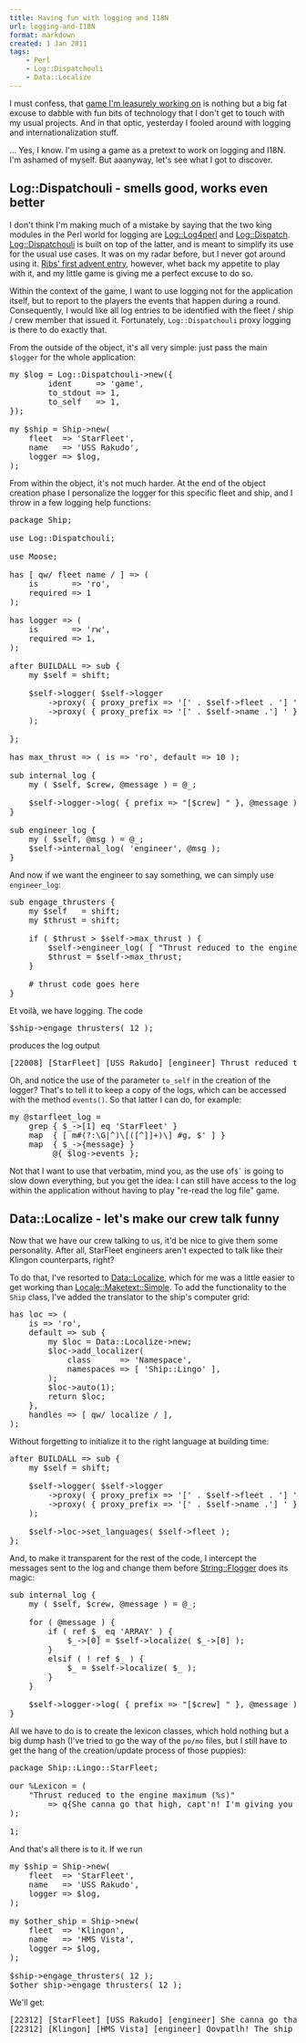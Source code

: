 ```yaml
---
title: Having fun with logging and I18N
url: logging-and-I18N
format: markdown
created: 1 Jan 2011
tags:
    - Perl
    - Log::Dispatchouli
    - Data::Localize
---
```


I must confess, that [game I'm leasurely working
on](http://babyl.dyndns.org/techblog/entry/perl-in-space) is nothing but a big
fat excuse to dabble with fun bits of technology that I don't get to touch 
with my usual projects.  And in that optic, yesterday I fooled around with 
logging and internationalization stuff.

... Yes, I know. I'm using a game as a pretext to work on logging and I18N. 
I'm ashamed of myself. But aaanyway, let's see what I got to discover.

## Log::Dispatchouli - smells good, works even better

I don't think I'm making much of a mistake by saying that 
the two king modules in the Perl world for logging are
[Log::Log4perl](cpan) and [Log::Dispatch](cpan).
[Log::Dispatchouli](cpan) is built on top of the latter, 
and is meant to simplify its use for the usual use cases.
It was on my radar before, but I never got around using it.
[Rjbs' first advent entry](http://advent.rjbs.manxome.org/2010/2010-12-01.html),
however, whet back my appetite to play with it, and my little game is 
giving me a perfect excuse to do so.

Within the context of the game, I want to use logging not for
the application itself, but to report to the players 
the events that happen during a round. Consequently, I would like
all log entries to be identified with the fleet / ship / crew member that 
issued it.  Fortunately, `Log::Dispatchouli` proxy logging is there 
to do exactly that.

From the outside of the object, it's all very simple: just pass the 
main `$logger` for the whole application:

<pre code="Perl">
my $log = Log::Dispatchouli->new({
        ident     => 'game',
        to_stdout => 1,
        to_self   => 1,
});

my $ship = Ship->new(
    fleet  => 'StarFleet',
    name   => 'USS Rakudo',
    logger => $log,
);
</pre>

From within the object, it's not much harder. At the end of the object
creation phase I personalize the logger for this specific
fleet and ship, and I throw in a few logging help functions:

<pre code="Perl">
package Ship;

use Log::Dispatchouli;

use Moose;

has [ qw/ fleet name / ] => ( 
    is       => 'ro',
    required => 1 
);

has logger => (
    is       => 'rw',
    required => 1,
);

after BUILDALL => sub {
    my $self = shift;

    $self->logger( $self->logger
        ->proxy( { proxy_prefix => '[' . $self->fleet . '] ' } )
        ->proxy( { proxy_prefix => '[' . $self->name .'] ' } ) 
    );

};

has max_thrust => ( is => 'ro', default => 10 );

sub internal_log {
    my ( $self, $crew, @message ) = @_;

    $self->logger->log( { prefix => "[$crew] " }, @message );
}

sub engineer_log {
    my ( $self, @msg ) = @_;
    $self->internal_log( 'engineer', @msg );
}
</pre>

And now if we want the engineer to say something, we can simply use `engineer_log`:

<pre code="Perl">
sub engage_thrusters {
    my $self   = shift;
    my $thrust = shift;

    if ( $thrust > $self->max_thrust ) {
        $self->engineer_log( [ "Thrust reduced to the engine maximum (%s)", $self->max_thrust ] );
        $thrust = $self->max_thrust;
    }

    # thrust code goes here
}
</pre>

Et voilà, we have logging. The code

<pre code="Perl">
$ship->engage_thrusters( 12 );
</pre>

produces the log output

<pre code="plain">
[22008] [StarFleet] [USS Rakudo] [engineer] Thrust reduced to the engine maximum (10)
</pre>

Oh, and notice the use of the parameter `to_self` in the creation of the
logger? That's to tell it to keep a copy of the logs, which can be accessed
with the method `events()`. So that latter I can do, for example:

<pre code="Perl">
my @starfleet_log = 
    grep { $_->[1] eq 'StarFleet' } 
    map  { [ m#(?:\G|^)\[([^]]+)\] #g, $' ] }
    map  { $_->{message} } 
         @{ $log->events };
</pre>

Not that I want to use that verbatim, mind you, as the use of<code>$`</code>
is going to slow down everything, but you get the idea: I can
still have access to the log within the application without having
to play "re-read the log file" game.


## Data::Localize - let's make our crew talk funny

Now that we have our crew talking to us, it'd be nice 
to give them some personality. After all, StarFleet engineers
aren't expected to talk like their Klingon counterparts, right?

To do that, I've resorted to [Data::Localize](cpan), 
which for me was a little easier to get working than 
[Locale::Maketext::Simple](cpan).  To add the functionality
to the `Ship` class, I've added the translator to the ship's computer grid:


<pre code="Perl">
has loc => ( 
    is => 'ro',
    default => sub {
        my $loc = Data::Localize->new;
        $loc->add_localizer( 
            class      => 'Namespace',
            namespaces => [ 'Ship::Lingo' ],
        );
        $loc->auto(1);
        return $loc;
    },
    handles => [ qw/ localize / ],
);
</pre>

Without forgetting to initialize it to the right language at 
building time:

<pre code="Perl">
after BUILDALL => sub {
    my $self = shift;

    $self->logger( $self->logger
        ->proxy( { proxy_prefix => '[' . $self->fleet . '] ' } )
        ->proxy( { proxy_prefix => '[' . $self->name .'] ' } ) 
    );

    $self->loc->set_languages( $self->fleet );
};
</pre>

And, to make it transparent for the rest of the code, I intercept the
messages sent to the log and change them before [String::Flogger](cpan)
does its magic:

<pre code="Perl">
sub internal_log {
    my ( $self, $crew, @message ) = @_;

    for ( @message ) {
        if ( ref $_ eq 'ARRAY' ) {
            $_->[0] = $self->localize( $_->[0] );
        }
        elsif ( ! ref $_ ) {
            $_ = $self->localize( $_ );
        }
    }

    $self->logger->log( { prefix => "[$crew] " }, @message );
}
</pre>

All we have to do is to create the lexicon classes, which hold nothing 
but a big dump hash (I've tried to go the way of the `po/mo` files, but
I still have to get the hang of the creation/update process of those
puppies):

<pre code="Perl">
package Ship::Lingo::StarFleet;

our %Lexicon = (
    "Thrust reduced to the engine maximum (%s)" 
        => q{She canna go that high, capt'n! I'm giving you %s.},   
);

1;
</pre>

And that's all there is to it. If we run

<pre code="Perl">
my $ship = Ship->new(
    fleet  => 'StarFleet',
    name   => 'USS Rakudo',
    logger => $log,
);

my $other_ship = Ship->new(
    fleet  => 'Klingon',
    name   => 'HMS Vista',
    logger => $log,
);

$ship->engage_thrusters( 12 );
$other_ship->engage_thrusters( 12 );
</pre>

We'll get:

<pre code="plain">
[22312] [StarFleet] [USS Rakudo] [engineer] She canna go that high, capt'n! I'm giving you 10.
[22312] [Klingon] [HMS Vista] [engineer] Qovpatlh! The ship can not go beyond 10.
</pre>

